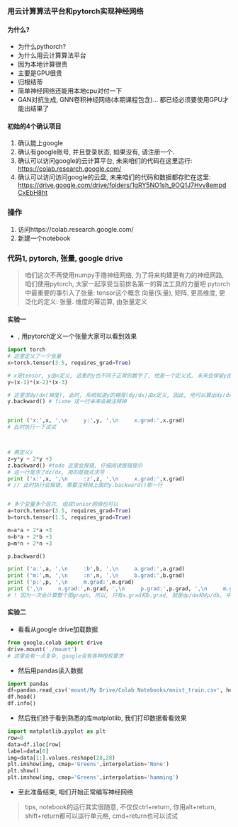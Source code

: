 

### 用云计算算法平台和pytorch实现神经网络
#### 为什么?
- 为什么pythorch?
- 为什么用云计算算法平台
 - 因为本地计算很贵
 - 主要是GPU很贵
- 归根结蒂
 - 简单神经网络还能用本地cpu对付一下
 - GAN对抗生成, GNN卷积神经网络(本期课程包含)... 都已经必须要使用GPU才能出结果了

#### 初始的4个确认项目
1. 确认能上google
2. 确认有google账号, 并且登录状态, 如果没有, 请注册一个.
2. 确认可以访问google的云计算平台, 未来咱们的代码在这里运行: https://colab.research.google.com/
3. 确认可以访问访问google的云盘, 未来咱们的代码和数据都存贮在这里: https://drive.google.com/drive/folders/1gRY5NO1sh_9OQ1J7Hvv8empdCxEbH8ht


### 操作
1. 访问https://colab.research.google.com/
2. 新建一个notebook

### 代码1, pytorch, 张量, google drive
> 咱们这次不再使用numpy手撸神经网络, 为了将来构建更有力的神经网路, 咱们使用pytorch, 大家一起享受当前排名第一的算法工具的力量吧
> pytorch中最重要的事引入了张量: tensor这个概念
> 向量(矢量), 矩阵, 更高维度, 更泛化的定义: 张量. 
> 维度的幂运算, 由张量定义
#### 实验一
- , 用pytorch定义一个张量大家可以看到效果
```python
import torch
# 这里定义了一个张量
x=torch.tensor(3.5, requires_grad=True)

# x是tensor, y由x定义, 这里的y也不同于正常的数字了, 他是一个定义式, 未来会保留y由x定义(为了微分操作)
y=(x-1)*(x-2)*(x-3)

# 这里求dy/dx(梯度), 此时, 系统知道y的梯度(dy/dx)由x定义, 因此, 他可以算出dy/dx
y.backward() # fixme 这一行未来会被注释掉


print ('x:',x, ',\n     y:',y, ',\n     x.grad:',x.grad)
# 此时执行一下试试



# 再定义z
z=y*y + 2*y +3
z.backward() #todo 这里会报错, 仔细阅读报错提示
# 这一行是求了dz/dx, 用的是链式求导
print ('x:',x, ',\n     :z',z, ',\n     x.grad:',x.grad)
# // 此时执行会报错, 需要注释掉上面的y.backward()那一行


# 多个变量多个层次, 组成tensor网络也可以
a=torch.tensor(3.5, requires_grad=True)
b=torch.tensor(1.5, requires_grad=True)

m=a*a + 2*a +3
n=b*a + 2*b +3
p=m*n + 2*n +3

p.backward()

print ('a:',a, ',\n     :b',b, ',\n     a.grad:',a.grad)
print ('m:',m, ',\n     :n',n, ',\n     b.grad:',b.grad)
print ('p:',p, ',\n     m.grad:',m.grad)
print (',\n     n.grad:',n.grad, ',\n     p.grad:',p.grad, ',\n     m.grad:',m.grad)
# ! 因为一次会计算整个图graph, 所以, 只有a.grad和b.grad, 就是dp/da和dp/db, 中间的mn的grad作为过程值, 并没有打印出来

```
#### 实验二
- 看看从google drive加载数据
```python
from google.colab import drive
drive.mount('./mount')
# 这里会有一点复杂, google会有各种授权要求

```
- 然后用pandas读入数据
```python
import pandas
df=pandas.read_csv('mount/My Drive/Colab Notebooks/mnist_train.csv', header=None)
df.head()
df.info()
```
- 然后我们终于看到熟悉的库matplotlib, 我们打印数据看看效果
```python
import matplotlib.pyplot as plt
row=0
data=df.iloc[row]
label=data[0]
img=data[1:].values.reshape(28,28)
plt.imshow(img, cmap='Greens',interpolation='None')
plt.show()
plt.imshow(img, cmap='Greens',interpolation='hamming')

```

- 至此准备结束, 咱们开始正常编写神经网络

> tips, notebook的运行其实很随意, 不仅仅ctrl+return, 你用alt+return, shift+return都可以运行单元格, cmd+return也可以试试

